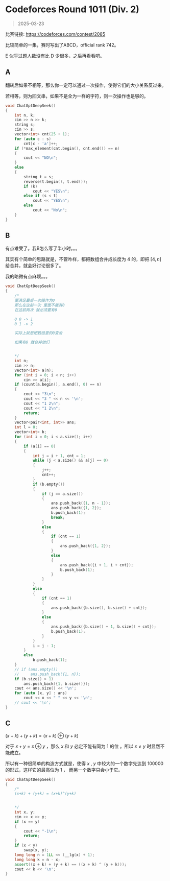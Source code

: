 # Codeforces Round 1011 (Div. 2)

> 2025-03-23

比赛链接: https://codeforces.com/contest/2085

比较简单的一集，赛时写出了ABCD，official rank 742。

E 似乎过题人数没有比 D 少很多，之后再看看吧。

## A

翻转后如果不相等，那么你一定可以通过一次操作，使得它们的大小关系反过来。

若相等，则为回文串，如果不是全为一样的字符，则一次操作也是够的。

```cpp
void ChatGptDeepSeek()
{
    int n, k;
    cin >> n >> k;
    string s;
    cin >> s;
    vector<int> cnt(25 + 1);
    for (auto c : s)
        cnt[c - 'a']++;
    if (*max_element(cnt.begin(), cnt.end()) == n)
    {
        cout << "NO\n";
    }
    else
    {
        string t = s;
        reverse(t.begin(), t.end());
        if (k)
            cout << "YES\n";
        else if (s < t)
            cout << "YES\n";
        else
            cout << "No\n";
    }
}
```

## B

有点难受了。我B怎么写了半小时。。。

其实有个简单的思路就是，不管咋样，都把数组合并成长度为 4 的，即把 $[4,n]$ 给合并，就会好讨论很多了。

我的略微有点麻烦。。。

```cpp
void ChatGptDeepSeek()
{
    /*
    要满足最后一次操作为0
    那么在这前一次 里面不能有0
    在这前两次 就必须要有0

    0 0 -> 1
    0 1 -> 2

    实际上就是把数组里的0变没

    如果有0 就合并他们


    */
    int n;
    cin >> n;
    vector<int> a(n);
    for (int i = 0; i < n; i++)
        cin >> a[i];
    if (count(a.begin(), a.end(), 0) == n)
    {
        cout << "3\n";
        cout << "3 " << n << '\n';
        cout << "1 2\n";
        cout << "1 2\n";
        return;
    }
    vector<pair<int, int>> ans;
    int l = 0;
    vector<int> b;
    for (int i = 0; i < a.size(); i++)
    {
        if (a[i] == 0)
        {
            int j = i + 1, cnt = 1;
            while (j < a.size() && a[j] == 0)
            {
                j++;
                cnt++;
            }
            if (b.empty())
            {
                if (j == a.size())
                {
                    ans.push_back({1, n - 1});
                    ans.push_back({1, 2});
                    b.push_back(1);
                    break;
                }
                else
                {
                    if (cnt == 1)
                    {
                        ans.push_back({1, 2});
                    }
                    else
                    {
                        ans.push_back({i + 1, i + cnt});
                        b.push_back(1);
                    }
                }
            }
            else
            {
                if (cnt == 1)
                {
                    ans.push_back({b.size(), b.size() + cnt});
                }
                else
                {
                    ans.push_back({b.size() + 1, b.size() + cnt});
                    b.push_back(1);
                }
            }
            i = j - 1;
        }
        else
            b.push_back(1);
    }
    // if (ans.empty())
    //     ans.push_back({1, n});
    if (b.size() > 1)
        ans.push_back({1, b.size()});
    cout << ans.size() << '\n';
    for (auto [x, y] : ans)
        cout << x << " " << y << '\n';
    // cout << '\n';
}
```

## C

$(x+k)+(y+k)=(x+k)\oplus (y+k)$ 

对于 $x+y=x\oplus y$  ，那么 $x$ 和 $y$ 必定不能有同为 $1$ 的位 。所以 $x\ne y$ 时显然不能成立。

所以有一种很简单的构造方式就是，使得 $x$ , $y$ 中较大的一个数字先达到 $100000$ 的形式，这样它的最高位为 $1$ ， 而另一个数字只会小于它。

```cpp
void ChatGptDeepSeek()
{
    /*
    (x+k) + (y+k) = (x+k)^(y+k)


    */
    int x, y;
    cin >> x >> y;
    if (x == y)
    {
        cout << "-1\n";
        return;
    }
    if (x < y)
        swap(x, y);
    long long n = 1LL << (__lg(x) + 1);
    long long k = n - x;
    assert((x + k) + (y + k) == ((x + k) ^ (y + k)));
    cout << k << '\n';
}
```

